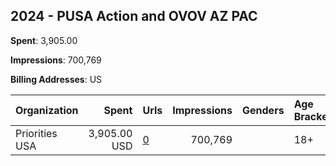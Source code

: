 ## 2024 - PUSA Action and OVOV AZ PAC 
**Spent**: 3,905.00

**Impressions**: 700,769

**Billing Addresses**: US

|Organization|Spent|Urls|Impressions|Genders|Age Brackets|Country Codes|
|:---|---:|:---|---:|:---|:---|:---|
|Priorities USA|3,905.00 USD|[0](https://www.snap.com/political-ads/asset/4d023f1a6d1e38ae8c46eeb4dcabad32e3b733224df92340f18da18b6733cdb9?mediaType=mp4)|700,769||18+|united states|

